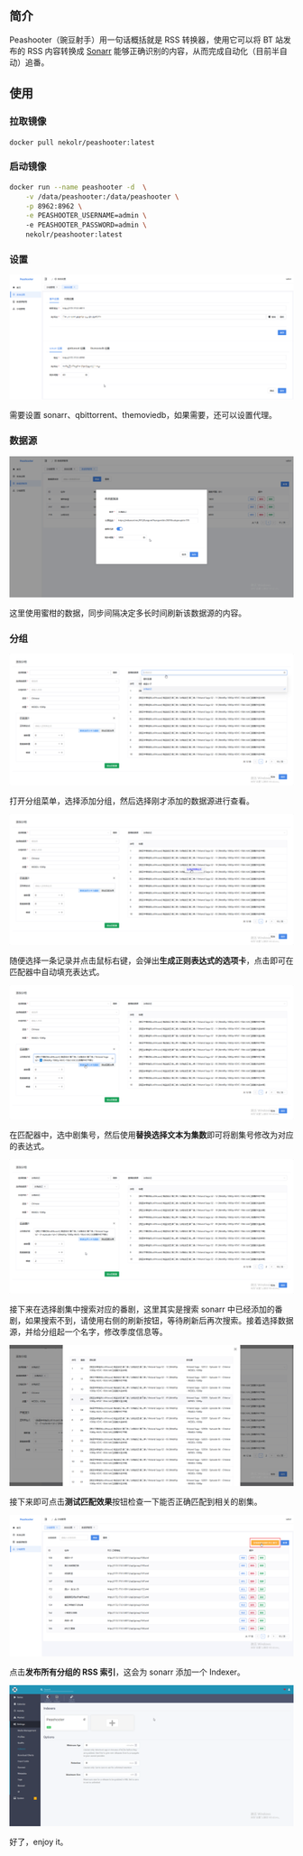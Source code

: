 ## 简介
Peashooter（豌豆射手）用一句话概括就是 RSS 转换器，使用它可以将 BT 站发布的 RSS 内容转换成 [Sonarr](https://github.com/Sonarr/Sonarr) 能够正确识别的内容，从而完成自动化（目前半自动）追番。

## 使用

### 拉取镜像
`docker pull nekolr/peashooter:latest`

### 启动镜像

```bash
docker run --name peashooter -d  \
    -v /data/peashooter:/data/peashooter \
    -p 8962:8962 \
    -e PEASHOOTER_USERNAME=admin \ 
    -e PEASHOOTER_PASSWORD=admin \
    nekolr/peashooter:latest
```

### 设置
![settings](/resources/settings.png)

需要设置 sonarr、qbittorrent、themoviedb，如果需要，还可以设置代理。

### 数据源
 ![datasource](/resources/datasource.png)
 
这里使用蜜柑的数据，同步间隔决定多长时间刷新该数据源的内容。

### 分组
![group_01](/resources/group_01.png)

打开分组菜单，选择添加分组，然后选择刚才添加的数据源进行查看。

![group_02](/resources/group_02.png)

随便选择一条记录并点击鼠标右键，会弹出**生成正则表达式的选项卡**，点击即可在匹配器中自动填充表达式。

![group_03](/resources/group_03.png)

在匹配器中，选中剧集号，然后使用**替换选择文本为集数**即可将剧集号修改为对应的表达式。

![group_04](/resources/group_04.png)

接下来在选择剧集中搜索对应的番剧，这里其实是搜索 sonarr 中已经添加的番剧，如果搜索不到，请使用右侧的刷新按钮，等待刷新后再次搜索。接着选择数据源，并给分组起一个名字，修改季度信息等。

![group_05](/resources/group_05.png)

接下来即可点击**测试匹配效果**按钮检查一下能否正确匹配到相关的剧集。

![group_06](/resources/group_06.png)

点击**发布所有分组的 RSS 索引**，这会为 sonarr 添加一个 Indexer。

![indexer](/resources/indexer.png)

好了，enjoy it。